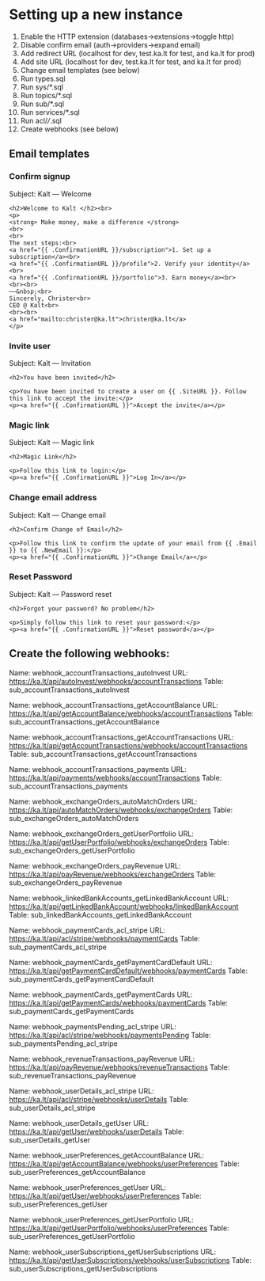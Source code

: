 # Setting up a new instance
1. Enable the HTTP extension (databases->extensions->toggle http)
2. Disable confirm email (auth->providers->expand email)
3. Add redirect URL (localhost for dev, test.ka.lt for test, and ka.lt for prod)
4. Add site URL (localhost for dev, test.ka.lt for test, and ka.lt for prod)
5. Change email templates (see below)
6. Run types.sql
7. Run sys/*.sql
8. Run topics/*.sql
9. Run sub/*.sql 
10. Run services/*.sql
11. Run acl/*/*.sql
12. Create webhooks (see below)

## Email templates

### Confirm signup
Subject: Kalt — Welcome

```
<h2>Welcome to Kalt </h2><br>
<p>
<strong> Make money, make a difference </strong>
<br>
<br>
The next steps:<br>
<a href="{{ .ConfirmationURL }}/subscription">1. Set up a subscription</a><br>
<a href="{{ .ConfirmationURL }}/profile">2. Verify your identity</a><br>
<a href="{{ .ConfirmationURL }}/portfolio">3. Earn money</a><br>
<br><br>
——&nbsp;<br>
Sincerely, Christer<br>
CEO @ Kalt<br>
<br><br>
<a href="mailto:christer@ka.lt">christer@ka.lt</a>
</p>
```
### Invite user
Subject: Kalt — Invitation

```
<h2>You have been invited</h2>

<p>You have been invited to create a user on {{ .SiteURL }}. Follow this link to accept the invite:</p>
<p><a href="{{ .ConfirmationURL }}">Accept the invite</a></p>

```

### Magic link 
Subject: Kalt — Magic link

```
<h2>Magic Link</h2>

<p>Follow this link to login:</p>
<p><a href="{{ .ConfirmationURL }}">Log In</a></p>
```

### Change email address
Subject: Kalt — Change email

```
<h2>Confirm Change of Email</h2>

<p>Follow this link to confirm the update of your email from {{ .Email }} to {{ .NewEmail }}:</p>
<p><a href="{{ .ConfirmationURL }}">Change Email</a></p>
```

###  Reset Password
Subject: Kalt — Password reset

```
<h2>Forgot your password? No problem</h2>

<p>Simply follow this link to reset your password:</p>
<p><a href="{{ .ConfirmationURL }}">Reset password</a></p>
```


## Create the following webhooks:

Name: webhook_accountTransactions_autoInvest
URL: https://ka.lt/api/autoInvest/webhooks/accountTransactions
Table: sub_accountTransactions_autoInvest

Name: webhook_accountTransactions_getAccountBalance
URL: https://ka.lt/api/getAccountBalance/webhooks/accountTransactions
Table: sub_accountTransactions_getAccountBalance

Name: webhook_accountTransactions_getAccountTransactions
URL: https://ka.lt/api/getAccountTransactions/webhooks/accountTransactions
Table: sub_accountTransactions_getAccountTransactions

Name: webhook_accountTransactions_payments
URL: https://ka.lt/api/payments/webhooks/accountTransactions
Table: sub_accountTransactions_payments

Name: webhook_exchangeOrders_autoMatchOrders
URL: https://ka.lt/api/autoMatchOrders/webhooks/exchangeOrders
Table: sub_exchangeOrders_autoMatchOrders

Name: webhook_exchangeOrders_getUserPortfolio
URL: https://ka.lt/api/getUserPortfolio/webhooks/exchangeOrders
Table: sub_exchangeOrders_getUserPortfolio

Name: webhook_exchangeOrders_payRevenue
URL: https://ka.lt/api/payRevenue/webhooks/exchangeOrders
Table: sub_exchangeOrders_payRevenue

Name: webhook_linkedBankAccounts_getLinkedBankAccount
URL: https://ka.lt/api/getLinkedBankAccount/webhooks/linkedBankAccount
Table: sub_linkedBankAccounts_getLinkedBankAccount

Name: webhook_paymentCards_acl_stripe
URL: https://ka.lt/api/acl/stripe/webhooks/paymentCards
Table: sub_paymentCards_acl_stripe

Name: webhook_paymentCards_getPaymentCardDefault
URL: https://ka.lt/api/getPaymentCardDefault/webhooks/paymentCards
Table: sub_paymentCards_getPaymentCardDefault

Name: webhook_paymentCards_getPaymentCards
URL: https://ka.lt/api/getPaymentCards/webhooks/paymentCards
Table: sub_paymentCards_getPaymentCards

Name: webhook_paymentsPending_acl_stripe
URL: https://ka.lt/api/acl/stripe/webhooks/paymentsPending
Table: sub_paymentsPending_acl_stripe

Name: webhook_revenueTransactions_payRevenue
URL: https://ka.lt/api/payRevenue/webhooks/revenueTransactions
Table: sub_revenueTransactions_payRevenue

Name: webhook_userDetails_acl_stripe
URL: https://ka.lt/api/acl/stripe/webhooks/userDetails
Table: sub_userDetails_acl_stripe

Name: webhook_userDetails_getUser
URL: https://ka.lt/api/getUser/webhooks/userDetails
Table: sub_userDetails_getUser

Name: webhook_userPreferences_getAccountBalance
URL: https://ka.lt/api/getAccountBalance/webhooks/userPreferences
Table: sub_userPreferences_getAccountBalance

Name: webhook_userPreferences_getUser
URL: https://ka.lt/api/getUser/webhooks/userPreferences
Table: sub_userPreferences_getUser

Name: webhook_userPreferences_getUserPortfolio
URL: https://ka.lt/api/getUserPortfolio/webhooks/userPreferences
Table: sub_userPreferences_getUserPortfolio

Name: webhook_userSubscriptions_getUserSubscriptions
URL: https://ka.lt/api/getUserSubscriptions/webhooks/userSubscriptions
Table: sub_userSubscriptions_getUserSubscriptions
